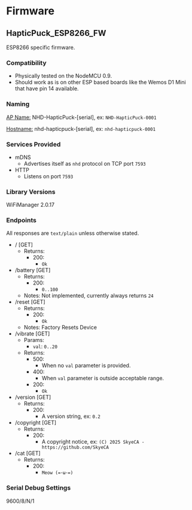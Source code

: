 # Firmware

## HapticPuck_ESP8266_FW

ESP8266 specific firmware.

### Compatibility

- Physically tested on the NodeMCU 0.9.
- Should work as is on other ESP based boards like the Wemos D1 Mini that have pin 14 available.

### Naming

<ins>AP Name:</ins> NHD-HapticPuck-[serial], ex: `NHD-HapticPuck-0001`

<ins>Hostname:</ins> nhd-hapticpuck-[serial], ex: `nhd-hapticpuck-0001`

### Services Provided

- mDNS
    - Advertises itself as `nhd` protocol on TCP port `7593`
- HTTP
    - Listens on port `7593`

### Library Versions

WiFiManager 2.0.17

### Endpoints

All responses are `text/plain` unless otherwise stated.

- / [GET]
    - Returns: 
        - 200:
            - `Ok`
- /battery [GET]
    - Returns: 
        - 200:
            - `0..100`
    - Notes: Not implemented, currently always returns `24`
- /reset [GET]
    - Returns: 
        - 200:
            - `Ok`
    - Notes: Factory Resets Device
- /vibrate [GET]
    - Params:
        - `val`: `0..20`
    - Returns:
        - 500:
            - When no `val` parameter is provided.
        - 400:
            - When `val` parameter is outside acceptable range.
        - 200:
            - `Ok`
- /version [GET]
    - Returns: 
        - 200:
            - A version string, ex: `0.2`
- /copyright [GET]
    - Returns: 
        - 200:
            - A copyright notice, ex: `(C) 2025 SkyeCA - https://github.com/SkyeCA`
- /cat [GET]
    - Returns: 
        - 200:
            - `Meow (=･ω･=)`

### Serial Debug Settings

9600/8/N/1